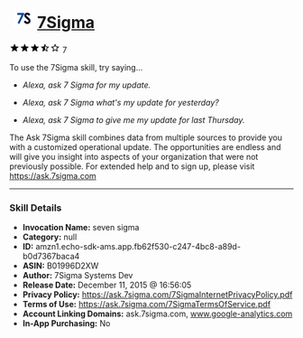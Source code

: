 # &nbsp;<img src="skill_icon" alt="7Sigma icon" width="36"> [7Sigma](http://alexa.amazon.com/#skills/amzn1.echo-sdk-ams.app.fb62f530-c247-4bc8-a89d-b0d7367baca4)
![3.5 stars](../../images/ic_star_black_18dp_1x.png)![3.5 stars](../../images/ic_star_black_18dp_1x.png)![3.5 stars](../../images/ic_star_black_18dp_1x.png)![3.5 stars](../../images/ic_star_half_black_18dp_1x.png)![3.5 stars](../../images/ic_star_border_black_18dp_1x.png) 7

To use the 7Sigma skill, try saying...

* *Alexa, ask 7 Sigma for my update.*

* *Alexa, ask 7 Sigma what's my update for yesterday?*

* *Alexa, ask 7 Sigma to give me my update for last Thursday.*

The Ask 7Sigma skill combines data from multiple sources to provide you with a customized operational update. The opportunities are endless and will give you insight into aspects of your organization that were not previously possible. For extended help and to sign up, please visit https://ask.7sigma.com

***

### Skill Details

* **Invocation Name:** seven sigma
* **Category:** null
* **ID:** amzn1.echo-sdk-ams.app.fb62f530-c247-4bc8-a89d-b0d7367baca4
* **ASIN:** B01996D2XW
* **Author:** 7Sigma Systems Dev
* **Release Date:** December 11, 2015 @ 16:56:05
* **Privacy Policy:** https://ask.7sigma.com/7SigmaInternetPrivacyPolicy.pdf
* **Terms of Use:** https://ask.7sigma.com/7SigmaTermsOfService.pdf
* **Account Linking Domains:** ask.7sigma.com, www.google-analytics.com
* **In-App Purchasing:** No
